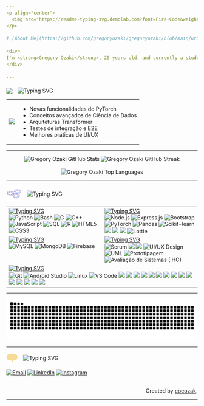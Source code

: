 ```yaml
---
<p align="center">
  <img src="https://readme-typing-svg.demolab.com?font=Fira+Code&weight=200&pause=500&color=94e2d5&width=300&lines=Welcome+to+my+Github!+" alt="Typing SVG" align="middle">
</p>

# [About Me](https://github.com/gregoryozaki/gregoryozaki/blob/main/utils/about-me.md)

<div>
I'm <strong>Gregory Ozaki</strong>, 20 years old, and currently a student of Information Systems at UFAM (ICET/Itacoatiara-AM), as well as a certified technician in Computer Maintenance and Support from IFAM. I have experience in data analysis and digital process transformation, and my main focus is on <strong>Data Science</strong> and <strong>Artificial Intelligence</strong>, especially <strong>Deep Learning</strong> and <strong>algorithmic fairness</strong>. I've worked on projects in this area, including a study on bias in gender and race classification. I also have experience with <strong>Testing</strong>, <strong>QA</strong>, <strong>Front-end development</strong>, and <strong>UI/UX design</strong>, and I'm deeply interested in <strong>Robotics</strong> and <strong>Linux</strong>. I'm driven by challenges and constantly seeking academic and professional growth, aiming to pursue a master's and PhD abroad.
</div>

---
```


<p align="left">
  <img src="https://github.com/gregoryozaki/gregoryozaki/blob/a38f8f6063f752ef80f1ea695756a75a0c763dbe/utils/quebraabe%C3%A7a.gif" width="40px" align="middle" style="margin-right: 10px;">
  <img src="https://readme-typing-svg.demolab.com?font=Fira+Code&weight=200&pause=500&color=94e2d5&width=300&lines=Learning+new+things...." alt="Typing SVG" align="middle">
</p>

<table border="0">
  <tr>
    <td>
      <img src="https://raw.githubusercontent.com/gregoryozaki/gregoryozaki/main/utils/swinspino.gif" width="150px">
    </td>
    <td>
      <ul>
        <li>Novas funcionalidades do PyTorch</li>
        <li>Conceitos avançados de Ciência de Dados</li>
        <li>Arquiteturas Transformer</li>
        <li>Testes de integração e E2E</li>
        <li>Melhores práticas de UI/UX</li>
      </ul>
    </td>
  </tr>
</table>

---

<div align="center">
  <img src="https://github-readme-stats.vercel.app/api?username=gregoryozaki&theme=catppuccin_mocha&show_icons=true&hide_border=true&count_private=true" alt="Gregory Ozaki GitHub Stats" width="48%">
  <img src="https://nirzak-streak-stats.vercel.app/?user=gregoryozaki&theme=catppuccin_mocha&hide_border=true" alt="Gregory Ozaki GitHub Streak" width="51%">
  <br><br>
  <img src="https://github-readme-stats.vercel.app/api/top-langs/?username=gregoryozaki&theme=catppuccin_mocha&hide_border=true&include_all_commits=true&count_private=true&layout=compact" alt="Gregory Ozaki Top Languages" width="50%">
</div>

---
<p align="left">
  <img src="https://github.com/gregoryozaki/gregoryozaki/blob/709fe4bb4488709d5b2a412b7f8a03476b3aba26/utils/tecnologiaqs.gif" width="40px" align="middle" style="margin-right: 10px;">
  <img src="https://readme-typing-svg.demolab.com?font=Fira+Code&weight=200&pause=500&color=94e2d5&width=300&lines=Technologies+and+tools" alt="Typing SVG" align="middle">
</p>

<div align="center">
  <table>
    <tr>
      <td valign="top" width="50%">
        <a href="https://git.io/typing-svg"><img src="https://readme-typing-svg.demolab.com?font=Fira+Code&size=18&duration=1&color=c19eeb&repeat=false&random=true&width=435&lines=Languages" alt="Typing SVG" /></a>
        <div align="left">
          <img src="https://img.shields.io/badge/Python-3670A0?style=for-the-badge&logo=python&logoColor=ffdd54" alt="Python">
          <img src="https://img.shields.io/badge/Bash-121011?style=for-the-badge&logo=gnu-bash&logoColor=white" alt="Bash">
          <img src="https://img.shields.io/badge/C-00599C?style=for-the-badge&logo=c&logoColor=white" alt="C">
          <img src="https://img.shields.io/badge/C%2B%2B-00599C?style=for-the-badge&logo=c%2B%2B&logoColor=white" alt="C++">
          <img src="https://img.shields.io/badge/JavaScript-F7DF1E?style=for-the-badge&logo=javascript&logoColor=black" alt="JavaScript">
          <img src="https://img.shields.io/badge/SQL-4479A1?style=for-the-badge&logo=mysql&logoColor=white" alt="SQL">
          <img src="https://img.shields.io/badge/R-276DC3?style=for-the-badge&logo=r&logoColor=white" alt="R">
          <img src="https://img.shields.io/badge/HTML5-E34F26?style=for-the-badge&logo=html5&logoColor=white" alt="HTML5">
          <img src="https://img.shields.io/badge/CSS3-1572B6?style=for-the-badge&logo=css3&logoColor=white" alt="CSS3">
        </div>
      </td>
      <td valign="top" width="50%">
        <a href="https://git.io/typing-svg"><img src="https://readme-typing-svg.demolab.com?font=Fira+Code&size=18&duration=1&color=c19eeb&repeat=false&random=true&width=435&lines=Technologies+and+frameworks" alt="Typing SVG" /></a>
        <div align="left">
          <img src="https://img.shields.io/badge/Node.js-339933?style=for-the-badge&logo=node.js&logoColor=white" alt="Node.js">
          <img src="https://img.shields.io/badge/Express.js-000000?style=for-the-badge&logo=express&logoColor=white" alt="Express.js">
          <img src="https://img.shields.io/badge/Bootstrap-7952B3?style=for-the-badge&logo=bootstrap&logoColor=white" alt="Bootstrap">
          <img src="https://img.shields.io/badge/PyTorch-EE4C2C?style=for-the-badge&logo=pytorch&logoColor=white" alt="PyTorch">
          <img src="https://img.shields.io/badge/Pandas-150458?style=for-the-badge&logo=pandas&logoColor=white" alt="Pandas">
          <img src="https://img.shields.io/badge/scikit--learn-F7931E?style=for-the-badge&logo=scikit-learn&logoColor=white" alt="Scikit-learn">
          <img src="https://img.shields.io/badge/NumPy-013243?style=for-the-badge&logo=numpy&logoColor=white">
          <img src="https://img.shields.io/badge/Matplotlib-11557C?style=for-the-badge&logo=matplotlib&logoColor=white">
          <img src="https://img.shields.io/badge/Seaborn-4B8BBE?style=for-the-badge&logo=python&logoColor=white">
          <img src="https://img.shields.io/badge/Lottie-000000?style=for-the-badge&logo=lottie&logoColor=white" alt="Lottie">
        </div>
      </td>
    </tr>
    <tr>
      <td valign="top" width="50%">
        <a href="https://git.io/typing-svg"><img src="https://readme-typing-svg.demolab.com?font=Fira+Code&size=18&duration=1&color=c19eeb&repeat=false&random=true&width=435&lines=Database" alt="Typing SVG" /></a>
        <div align="left">
          <img src="https://img.shields.io/badge/MySQL-4479A1?style=for-the-badge&logo=mysql&logoColor=white" alt="MySQL">
          <img src="https://img.shields.io/badge/MongoDB-47A248?style=for-the-badge&logo=mongodb&logoColor=white" alt="MongoDB">
          <img src="https://img.shields.io/badge/Firebase-FFCA28?style=for-the-badge&logo=firebase&logoColor=black" alt="Firebase">
        </div>
      </td>
      <td valign="top" width="50%">
        <a href="https://git.io/typing-svg"><img src="https://readme-typing-svg.demolab.com?font=Fira+Code&size=18&duration=1&color=c19eeb&repeat=false&random=true&width=435&lines=Methodologies+and+Design" alt="Typing SVG" /></a>
        <div align="left">
          <img src="https://img.shields.io/badge/Scrum-007bff?style=for-the-badge&logo=scrumalliance&logoColor=white" alt="Scrum">
          <img src="https://img.shields.io/badge/Kanban-276DC3?style=for-the-badge&logo=trello&logoColor=white">
          <img src="https://img.shields.io/badge/Design%20Thinking-ff4081?style=for-the-badge&logo=target&logoColor=white">
          <img src="https://img.shields.io/badge/UI%2FUX%20Design-FF5722?style=for-the-badge&logo=figma&logoColor=white" alt="UI/UX Design">
          <img src="https://img.shields.io/badge/UML-000000?style=for-the-badge&logo=uml&logoColor=white" alt="UML">
          <img src="https://img.shields.io/badge/Prototipagem-FFCD2A?style=for-the-badge&logo=adobe-xd&logoColor=black" alt="Prototipagem">
          <img src="https://img.shields.io/badge/IHC-F4D03F?style=for-the-badge&logo=usabilityhub&logoColor=black" alt="Avaliação de Sistemas (IHC)">
        </div>
      </td>
    </tr>
    <tr>
      <td colspan="2" valign="top">
        <a href="https://git.io/typing-svg"><img src="https://readme-typing-svg.demolab.com?font=Fira+Code&size=18&duration=1&color=c19eeb&repeat=false&random=true&width=435&lines=Tools+and+OS" alt="Typing SVG" /></a>
        <div align="left">
          <img src="https://img.shields.io/badge/Git-F05032?style=for-the-badge&logo=git&logoColor=white" alt="Git">
          <img src="https://img.shields.io/badge/Android%20Studio-3DDC84?style=for-the-badge&logo=android-studio&logoColor=white" alt="Android Studio">
          <img src="https://img.shields.io/badge/Linux-FCC624?style=for-the-badge&logo=linux&logoColor=black" alt="Linux">
          <img src="https://img.shields.io/badge/VS%20Code-007ACC?style=for-the-badge&logo=visual-studio-code&logoColor=white" alt="VS Code">
          <img src="https://img.shields.io/badge/Notion-000000?style=for-the-badge&logo=notion&logoColor=white">
          <img src="https://img.shields.io/badge/Figma-F24E1E?style=for-the-badge&logo=figma&logoColor=white">
          <img src="https://img.shields.io/badge/Canva-00C4CC?style=for-the-badge&logo=canva&logoColor=white">
          <img src="https://img.shields.io/badge/Anaconda-44A833?style=for-the-badge&logo=anaconda&logoColor=white">
          <img src="https://img.shields.io/badge/Google%20Colab-F9AB00?style=for-the-badge&logo=google-colab&logoColor=white">
          <img src="https://img.shields.io/badge/WSL-4D4D4D?style=for-the-badge&logo=windows&logoColor=white">
          <img src="https://img.shields.io/badge/VirtualBox-183A61?style=for-the-badge&logo=virtualbox&logoColor=white">
          <img src="https://img.shields.io/badge/Ubuntu-E95420?style=for-the-badge&logo=ubuntu&logoColor=white">
          <img src="https://img.shields.io/badge/Zorin-0CC1F3?style=for-the-badge&logo=zorin&logoColor=white">
          <img src="https://img.shields.io/badge/PyCharm-000000?style=for-the-badge&logo=pycharm&logoColor=white">
          <img src="https://img.shields.io/badge/RStudio-75AADB?style=for-the-badge&logo=rstudio&logoColor=white">
          <img src="https://img.shields.io/badge/GitLab-FC6D26?style=for-the-badge&logo=gitlab&logoColor=white">
          <img src="https://img.shields.io/badge/Jira-0052CC?style=for-the-badge&logo=jira&logoColor=white">
          <img src="https://img.shields.io/badge/Confluence-172B4D?style=for-the-badge&logo=confluence&logoColor=white">
          <img src="https://img.shields.io/badge/n8n-FF6A3E?style=for-the-badge&logo=n8n&logoColor=white">
        </div>
      </td>
    </tr>
  </table>
</div>

---


<picture>
  <source
    media="(prefers-color-scheme: dark)"
    srcset="https://raw.githubusercontent.com/gregoryozaki/gregoryozaki/output/github-contribution-grid-snake-dark.svg"
  />
  <source
    media="(prefers-color-scheme: light)"
    srcset="https://raw.githubusercontent.com/gregoryozaki/gregoryozaki/output/github-contribution-grid-snake.svg"
  />
  <img
    alt="github contribution grid snake animation"
    src="https://raw.githubusercontent.com/gregoryozaki/gregoryozaki/output/github-contribution-grid-snake.svg"
    width="100%"
  />
</picture>

---

<p align="left">
  <img src="https://github.com/gregoryozaki/gregoryozaki/blob/e8c879638887624428008c2b76d8540da5949d28/utils/mensage.gif" width="30px" align="middle" style="margin-right: 10px;">
  <img src="https://readme-typing-svg.demolab.com?font=Fira+Code&weight=200&pause=500&color=94e2d5&width=300&lines=Connect+with+me" alt="Typing SVG" align="middle">
</p>

<p align="left">
   <a href="mailto:gabrielgregory38@gmail.com"><img src="https://img.shields.io/badge/-Email-000?style=for-the-badge&logo=microsoft-outlook&logoColor=FF00F6" alt="Email"></a>
  <a href="https://www.linkedin.com/in/gregory-ozaki"><img src="https://img.shields.io/badge/-LinkedIn-000?style=for-the-badge&logo=linkedin&logoColor=FF00F6" alt="LinkedIn"></a>
  <a href="https://www.instagram.com/coeozak/"><img src="https://img.shields.io/badge/-Instagram-000?style=for-the-badge&logo=instagram&logoColor=FF00F6" alt="Instagram"></a>
</p>


<br>
<div align="right">Created by <a href="https://github.com/gregoryozaki">coeozak</a>.</div>

---
